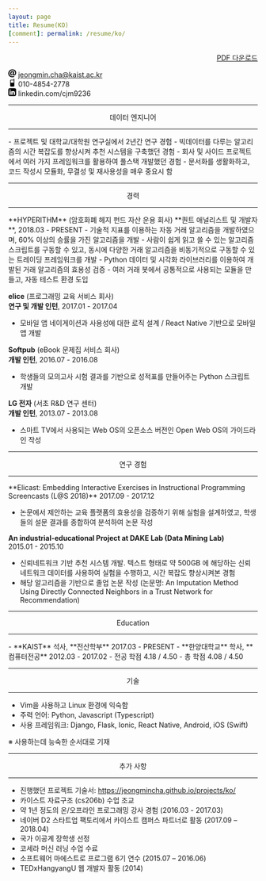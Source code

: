 ```yaml
---
layout: page
title: Resume(KO)
[comment]: permalink: /resume/ko/
---
```


<div style="text-align: right"><a href="/assets/resume-KO.pdf">PDF 다운로드</a></div>


<img src="/images/icons8-email-52.png" width="16" height="16"/>  jeongmin.cha@kaist.ac.kr  
<img src="/images/icons8-cell-phone-52.png" width="16" height="16"/>  010-4854-2778  
<img src="/images/icons8-linkedin-52.png" width="16" height="16"/>  linkedin.com/cjm9236  

<hr/>
<center> 데이터 엔지니어 </center>
<hr/>
- 프로젝트 및 대학교/대학원 연구실에서 2년간 연구 경험
- 빅데이터를 다루는 알고리즘의 시간 복잡도를 향상시켜 추천 시스템을 구축했던 경험
- 회사 및 사이드 프로젝트에서 여러 가지 프레임워크를 활용하여 풀스택 개발했던 경험
- 문서화를 생활화하고, 코드 작성시 모듈화, 무결성 및 재사용성을 매우 중요시 함

<hr/>
<center> 경력 </center>
<hr/>
**HYPERITHM** (암호화폐 헤지 펀드 자산 운용 회사)  
**퀀트 애널리스트 및 개발자**, 2018.03 - PRESENT
- 기술적 지표를 이용하는 자동 거래 알고리즘을 개발하였으며, 60% 이상의 승률을 가진 알고리즘을 개발
- 사람이 쉽게 읽고 쓸 수 있는 알고리즘 스크립트를 구동할 수 있고, 동시에 다양한 거래 알고리즘을 비동기적으로 구동할 수 있는 트레이딩 프레임워크를 개발
- Python 데이터 및 시각화 라이브러리를 이용하여 개발된 거래 알고리즘의 효용성 검증
- 여러 거래 봇에서 공통적으로 사용되는 모듈을 만들고, 자동 테스트 환경 도입

**elice** (프로그래밍 교육 서비스 회사)  
**연구 및 개발 인턴**, 2017.01 - 2017.04
- 모바일 앱 네이게이션과 사용성에 대한 로직 설계 / React Native 기반으로 모바일 앱 개발

**Softpub** (eBook 문제집 서비스 회사)  
**개발 인턴**, 2016.07 - 2016.08
- 학생들의 모의고사 시험 결과를 기반으로 성적표를 만들어주는 Python 스크립트 개발

**LG 전자** (서초 R&D 연구 센터)  
**개발 인턴**, 2013.07 - 2013.08
- 스마트 TV에서 사용되는 Web OS의 오픈소스 버전인 Open Web OS의 가이드라인 작성

<hr/>
<center> 연구 경험 </center>
<hr/>
**Elicast: Embedding Interactive Exercises in Instructional Programming Screencasts (L@S 2018)**  
2017.09 - 2017.12  

- 논문에서 제안하는 교육 플랫폼의 효용성을 검증하기 위해 실험을 설계하였고, 학생들의 설문 결과를 종합하여 분석하여 논문 작성

**An industrial-educational Project at DAKE Lab (Data Mining Lab)**  
2015.01 - 2015.10  
- 신뢰네트워크 기반 추천 시스템 개발. 텍스트 형태로 약 500GB 에 해당하는 신뢰 네트워크 데이터를 사용하여 실험을 수행하고, 시간 복잡도 향상시켜본 경험
- 해당 알고리즘을 기반으로 졸업 논문 작성 (논문명: An Imputation Method Using Directly Connected Neighbors in a Trust Network for Recommendation)

<hr/>
<center> Education </center>
<hr/>
- **KAIST**  석사, **전산학부**  2017.03 - PRESENT
- **한양대학교** 학사, **컴퓨터전공** 2012.03 - 2017.02
  - 전공 학점 4.18 / 4.50
  - 총 학점 4.08 / 4.50

<hr/>
<center> 기술 </center>
<hr/>

- Vim을 사용하고 Linux 환경에 익숙함
- 주력 언어: Python, Javascript (Typescript)
- 사용 프레임워크: Django, Flask, Ionic, React Native, Android, iOS (Swift)

※ 사용하는데 능숙한 순서대로 기재

<hr/>
<center> 추가 사항 </center>
<hr/>

- 진행했던 프로젝트 기술서: <a href="/projects/ko/">https://jeongmincha.github.io/projects/ko/</a>
- 카이스트 자료구조 (cs206b) 수업 조교 
- 약 1년 정도의 온/오프라인 프로그래밍 강사 경험 (2016.03 - 2017.03)
- 네이버 D2 스타트업 팩토리에서 카이스트 캠퍼스 파트너로 활동 (2017.09 – 2018.04)
- 국가 이공계 장학생 선정
- 코세라 머신 러닝 수업 수료
- 소프트웨어 마에스트로 프로그램 6기 연수 (2015.07 – 2016.06)
- TEDxHangyangU 웹 개발자 활동 (2014)
